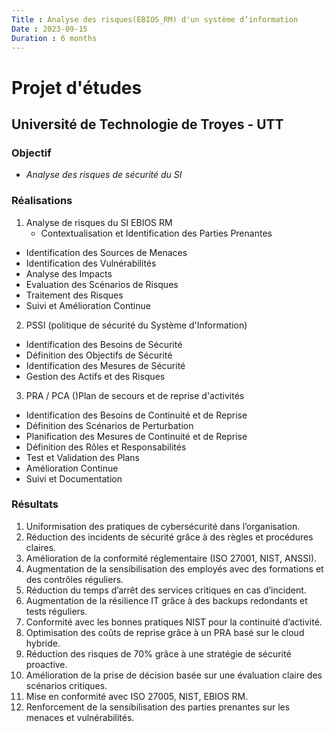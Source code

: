 ```yaml
---
Title : Analyse des risques(EBIOS_RM) d'un système d’information
Date : 2023-09-15
Duration : 6 months
---
```

# Projet d'études
## Université de Technologie de Troyes - UTT
### **Objectif** 
- *Analyse des risques de sécurité du SI*  

###  **Réalisations**
1. Analyse de risques du SI EBIOS RM
    - Contextualisation et Identification des Parties Prenantes
  - Identification des Sources de Menaces
  - Identification des Vulnérabilités
  - Analyse des Impacts
  - Evaluation des Scénarios de Risques
  - Traitement des Risques
  - Suivi et Amélioration Continue
2. PSSI (politique de sécurité du Système d'Information)
  - Identification des Besoins de Sécurité
  - Définition des Objectifs de Sécurité
  - Identification des Mesures de Sécurité
  - Gestion des Actifs et des Risques
3. PRA / PCA ()Plan de secours et de reprise d'activités
  - Identification des Besoins de Continuité et de Reprise
  - Définition des Scénarios de Perturbation
  - Planification des Mesures de Continuité et de Reprise
  - Définition des Rôles et Responsabilités
  - Test et Validation des Plans
  - Amélioration Continue
  - Suivi et Documentation


###  **Résultats**
1. Uniformisation des pratiques de cybersécurité dans l’organisation.
2. Réduction des incidents de sécurité grâce à des règles et procédures claires.
3. Amélioration de la conformité réglementaire (ISO 27001, NIST, ANSSI).
4. Augmentation de la sensibilisation des employés avec des formations et des contrôles réguliers.
5. Réduction du temps d’arrêt des services critiques en cas d’incident.
6. Augmentation de la résilience IT grâce à des backups redondants et tests réguliers.
7. Conformité avec les bonnes pratiques NIST pour la continuité d’activité.
8. Optimisation des coûts de reprise grâce à un PRA basé sur le cloud hybride.
9. Réduction des risques de 70% grâce à une stratégie de sécurité proactive.
10. Amélioration de la prise de décision basée sur une évaluation claire des scénarios critiques.
11. Mise en conformité avec ISO 27005, NIST, EBIOS RM.
12. Renforcement de la sensibilisation des parties prenantes sur les menaces et vulnérabilités.

